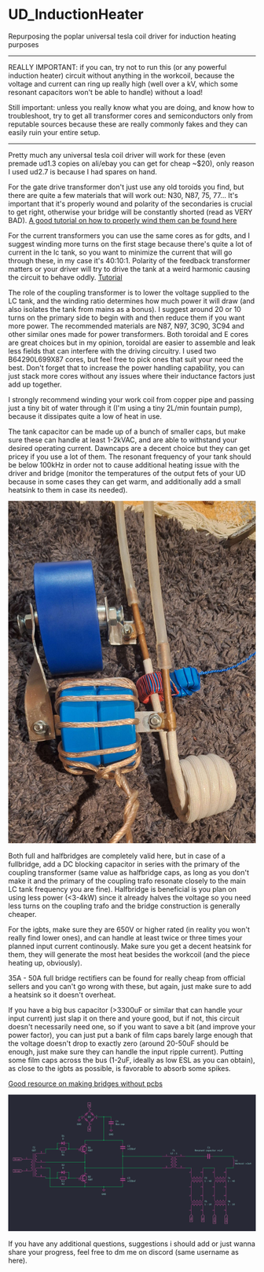 # UD_InductionHeater
Repurposing the poplar universal tesla coil driver for induction heating purposes

------------

REALLY IMPORTANT: if you can, try not to run this (or any powerful induction heater) circuit without anything in the workcoil, because the voltage and current can ring up really high (well over a kV, which some resonant capacitors won't be able to handle) without a load! 

Still important: unless you really know what you are doing, and know how to troubleshoot, try to get all transformer cores and semiconductors only from reputable sources because these are really commonly fakes and they can easily ruin your entire setup.

------------

Pretty much any universal tesla coil driver will work for these (even premade ud1.3 copies on ali/ebay you can get for cheap ~$20), only reason I used ud2.7 is because I had spares on hand.

For the gate drive transformer don't just use any old toroids you find, but there are quite a few materials that will work out: N30, N87, 75, 77... It's important that it's properly wound and polarity of the secondaries is crucial to get right, otherwise your bridge will be constantly shorted (read as VERY BAD). [A good tutorial on how to properly wind them can be found here](https://www.youtube.com/watch?v=ahb5woa-AW8)

For the current transformers you can use the same cores as for gdts, and I suggest winding more turns on the first stage because there's quite a lot of current in the lc tank, so you want to minimize the current that will go through these, in my case it's 40:10:1. Polarity of the feedback transformer matters or your driver will try to drive the tank at a weird harmonic causing the circuit to behave oddly. [Tutorial](https://www.easternvoltageresearch.com/tesla-coil-workshop/how-to-build-cascaded-current-transformers-for-tesla-coils/)

The role of the coupling transformer is to lower the voltage supplied to the LC tank, and the winding ratio determines how much power it will draw (and also isolates the tank from mains as a bonus). I suggest around 20 or 10 turns on the primary side to begin with and then reduce them if you want more power. The recommended materials are N87, N97, 3C90, 3C94 and other similar ones made for power transformers. Both toroidal and E cores are great choices but in my opinion, toroidal are easier to assemble and leak less fields that can interfere with the driving circuitry. I used two B64290L699X87 cores, but feel free to pick ones that suit your need the best. Don't forget that to increase the power handling capability, you can just stack more cores without any issues where their inductance factors just add up together.

I strongly recommend winding your work coil from copper pipe and passing just a tiny bit of water through it (I'm using a tiny 2L/min fountain pump), because it dissipates quite a low of heat in use.

The tank capacitor can be made up of a bunch of smaller caps, but make sure these can handle at least 1-2kVAC, and are able to withstand your desired operating current. Dawncaps are a decent choice but they can get pricey if you use a lot of them. The resonant frequency of your tank should be below 100kHz in order not to cause additional heating issue with the driver and bridge (monitor the temperatures of the output fets of your UD because in some cases they can get warm, and additionally add a small heatsink to them in case its needed).

![TANK](https://github.com/NebulaXaD/UD_InductionHeater/blob/main/pics/LC%20tank.jpg)

Both full and halfbridges are completely valid here, but in case of a fullbridge, add a DC blocking capacitor in series with the primary of the coupling transformer (same value as halfbridge caps, as long as you don't make it and the primary of the coupling trafo resonate closely to the main LC tank frequency you are fine). Halfbridge is beneficial is you plan on using less power (<3-4kW) since it already halves the voltage so you need less turns on the coupling trafo and the bridge construction is generally cheaper.

For the igbts, make sure they are 650V or higher rated (in reality you won't really find lower ones), and can handle at least twice or three times your planned input current continously. Make sure you get a decent heatsink for them, they will generate the most heat besides the workcoil (and the piece heating up, obviously).

35A - 50A full bridge rectifiers can be found for really cheap from official sellers and you can't go wrong with these, but again, just make sure to add a heatsink so it doesn't overheat.

If you have a big bus capacitor (>3300uF or similar that can handle your input current) just slap it on there and youre good, but if not, this circuit doesn't necessarily need one, so if you want to save a bit (and improve your power factor), you can just put a bank of film caps barely large enough that the voltage doesn't drop to exactly zero (around 20-50uF should be enough, just make sure they can handle the input ripple current). Putting some film caps across the bus (1-2uF, ideally as low ESL as you can obtain), as close to the igbts as possible, is favorable to absorb some spikes.

[Good resource on making bridges without pcbs](https://highvoltageforum.net/index.php?topic=1324.0)

![SCHEM](https://github.com/NebulaXaD/UD_InductionHeater/blob/main/pics/schematic.png)

If you have any additional questions, suggestions i should add or just wanna share your progress, feel free to dm me on discord (same username as here).
